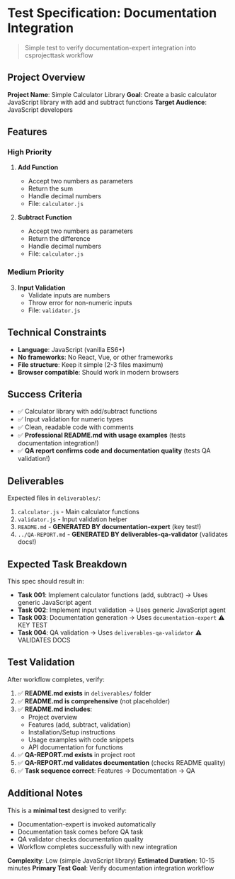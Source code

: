 # Test Specification: Documentation Integration

> Simple test to verify documentation-expert integration into csprojecttask workflow

## Project Overview

**Project Name**: Simple Calculator Library
**Goal**: Create a basic calculator JavaScript library with add and subtract functions
**Target Audience**: JavaScript developers

## Features

### High Priority

1. **Add Function**
   - Accept two numbers as parameters
   - Return the sum
   - Handle decimal numbers
   - File: `calculator.js`

2. **Subtract Function**
   - Accept two numbers as parameters
   - Return the difference
   - Handle decimal numbers
   - File: `calculator.js`

### Medium Priority

3. **Input Validation**
   - Validate inputs are numbers
   - Throw error for non-numeric inputs
   - File: `validator.js`

## Technical Constraints

- **Language**: JavaScript (vanilla ES6+)
- **No frameworks**: No React, Vue, or other frameworks
- **File structure**: Keep it simple (2-3 files maximum)
- **Browser compatible**: Should work in modern browsers

## Success Criteria

- ✅ Calculator library with add/subtract functions
- ✅ Input validation for numeric types
- ✅ Clean, readable code with comments
- ✅ **Professional README.md with usage examples** (tests documentation integration!)
- ✅ **QA report confirms code and documentation quality** (tests QA validation!)

## Deliverables

Expected files in `deliverables/`:

1. `calculator.js` - Main calculator functions
2. `validator.js` - Input validation helper
3. `README.md` - **GENERATED BY documentation-expert** (key test!)
4. `../QA-REPORT.md` - **GENERATED BY deliverables-qa-validator** (validates docs!)

## Expected Task Breakdown

This spec should result in:

- **Task 001**: Implement calculator functions (add, subtract) → Uses generic JavaScript agent
- **Task 002**: Implement input validation → Uses generic JavaScript agent
- **Task 003**: Documentation generation → Uses `documentation-expert` ⚠️ KEY TEST
- **Task 004**: QA validation → Uses `deliverables-qa-validator` ⚠️ VALIDATES DOCS

## Test Validation

After workflow completes, verify:

1. ✅ **README.md exists** in `deliverables/` folder
2. ✅ **README.md is comprehensive** (not placeholder)
3. ✅ **README.md includes**:
   - Project overview
   - Features (add, subtract, validation)
   - Installation/Setup instructions
   - Usage examples with code snippets
   - API documentation for functions
4. ✅ **QA-REPORT.md exists** in project root
5. ✅ **QA-REPORT.md validates documentation** (checks README quality)
6. ✅ **Task sequence correct**: Features → Documentation → QA

## Additional Notes

This is a **minimal test** designed to verify:
- Documentation-expert is invoked automatically
- Documentation task comes before QA task
- QA validator checks documentation quality
- Workflow completes successfully with new integration

**Complexity**: Low (simple JavaScript library)
**Estimated Duration**: 10-15 minutes
**Primary Test Goal**: Verify documentation integration workflow
